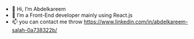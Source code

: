 - 👋 Hi, I’m Abdelkareem 
- 👀 I’m a Front-End developer mainly using React.js
- 📫 you can contact me throw https://www.linkedin.com/in/abdelkareem-salah-0a738322b/

<!---
Kareem-24/Kareem-24 is a ✨ special ✨ repository because its `README.md` (this file) appears on your GitHub profile.
You can click the Preview link to take a look at your changes.
--->
